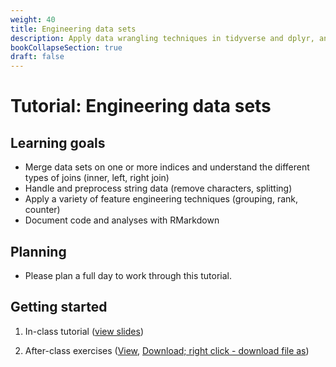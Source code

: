 ```yaml
---
weight: 40
title: Engineering data sets
description: Apply data wrangling techniques in tidyverse and dplyr, and prepare your data set for analysis.
bookCollapseSection: true
draft: false
---
```


# Tutorial: Engineering data sets


## Learning goals

* Merge data sets on one or more indices and understand the different types of joins (inner, left, right join)
* Handle and preprocess string data (remove characters, splitting)
* Apply a variety of feature engineering techniques (grouping, rank, counter)
* Document code and analyses with RMarkdown


## Planning

- Please plan a full day to work through this tutorial.

## Getting started

1. In-class tutorial ([view slides](tutorial.html))

2. After-class exercises ([View](data-preparation.html), [Download; right click - download file as](data-preparation.Rmd))



<!--
### Create (Data Challenge #2)
- Create an RMarkdown report in which you explore open-ended questions! Start from the answer skeleton ([View](data-report.html), [Download; right click - download file as](data-report.Rmd))

If you like, you can submit your exercises and/or data challenge as a "proof of investing in your skills" (self- and peer assessment).
-->
